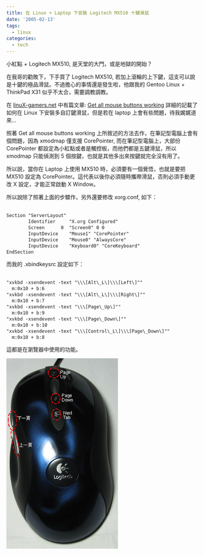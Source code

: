 ```yaml
---
title: 在 Linux + Laptop 下安裝 Logitech MX510 十鍵滑鼠
date: '2005-02-13'
tags:
  - linux
categories:
  - tech
---
```

小紅點 + Logitech MX510, 是天堂的大門，或是地獄的開始？  
  
在我哥的勸敗下，下手買了 Logitech MX510, 若加上滾輪的上下鍵，這支可以說是十鍵的極品滑鼠。不過擔心的事情還是發生啦，他跟我的 Gentoo Linux + ThinkPad X31 似乎不太合，需要調教調教。  
  
在 [linuX-gamers.net](www.linux-gamers.net) 中有篇文章: [Get all mouse buttons working](http://www.linux-gamers.net/modules/wfsection/article.php?articleid=46) 詳細的記載了如何在 Linux 下安裝多自訂鍵滑鼠，但是若在 laptop 上會有些問題，待我娓娓道來…  
  
照著 Get all mouse buttons working 上所敘述的方法去作，在筆記型電腦上會有個問題，因為 xmodmap 僅支援 CorePointer, 而在筆記型電腦上，大部份 CorePointer 都設定為小紅點或者是觸控板，而他們都是五鍵滑鼠，所以 xmodmap 只能偵測到 5 個按鍵，也就是其他多出來按鍵就完全沒有用了。  
  
所以說，當你在 Laptop 上使用 MX510 時，必須要有一個覺悟，也就是要把 MX510 設定為 CorePointer。這代表以後你必須隨時攜帶滑鼠，否則必須手動更改 X 設定，才能正常啟動 X Window。  
  
所以說除了照著上面的步驟作，另外還要修改 xorg.conf, 如下：  
  
```
  
Section "ServerLayout"  
        Identifier     "X.org Configured"  
        Screen      0  "Screen0" 0 0  
        InputDevice    "Mouse1" "CorePointer"  
        InputDevice    "Mouse0" "AlwaysCore"  
        InputDevice    "Keyboard0" "CoreKeyboard"  
EndSection  

```  
  
而我的 .xbindkeysrc 設定如下：  
```
  
"xvkbd -xsendevent -text "\\\[Alt\_L\]\\\[Left\]""  
  m:0x10 + b:6  
"xvkbd -xsendevent -text "\\\[Alt\_L\]\\\[Right\]""  
  m:0x10 + b:7  
"xvkbd -xsendevent -text "\\\[Page\_Up\]""  
  m:0x10 + b:9  
"xvkbd -xsendevent -text "\\\[Page\_Down\]""  
  m:0x10 + b:10  
"xvkbd -xsendevent -text "\\\[Control\_L\]\\\[Page\_Down\]""  
  m:0x10 + b:8  

```  
  
這都是在瀏覽器中使用的功能。  
  
[![mx510](images/0.jpg)](http://www.flickr.com/photos/46509322@N00/4707212/ "Photo Sharing")